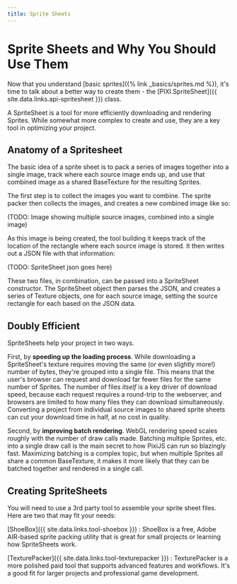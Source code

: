 ```yaml
---
title: Sprite Sheets
---
```

# Sprite Sheets and Why You Should Use Them

Now that you understand [basic sprites]({% link _basics/sprites.md %}), it's time to talk about a better way to create them - the [PIXI.SpriteSheet]({{ site.data.links.api-spritesheet }}) class.

A SpriteSheet is a tool for more efficiently downloading and rendering Sprites.  While somewhat more complex to create and use, they are a key tool in optimizing your project.

## Anatomy of a Spritesheet

The basic idea of a sprite sheet is to pack a series of images together into a single image, track where each source image ends up, and use that combined image as a shared BaseTexture for the resulting Sprites.  

The first step is to collect the images you want to combine.  The sprite packer then collects the images, and creates a new combined image like so:

(TODO: Image showing multiple source images, combined into a single image)

As this image is being created, the tool building it keeps track of the location of the rectangle where each source image is stored.  It then writes out a JSON file with that information:

(TODO: SpriteSheet json goes here)

These two files, in combination, can be passed into a SpriteSheet constructor.  The SpriteSheet object then parses the JSON, and creates a series of Texture objects, one for each source image, setting the source rectangle for each based on the JSON data.

## Doubly Efficient

SpriteSheets help your project in two ways.

First, by __speeding up the loading process__.  While downloading a SpriteSheet's texture requires moving the same (or even slightly more!) number of bytes, they're grouped into a single file.  This means that the user's browser can request and download far fewer files for the same number of Sprites.  The number of files *itself* is a key driver of download speed, because each request requires a round-trip to the webserver, and browsers are limited to how many files they can download simultaneously.  Converting a project from individual source images to shared sprite sheets can cut your download time in half, at no cost in quality.

Second, by __improving batch rendering__.  WebGL rendering speed scales roughly with the number of draw calls made.  Batching multiple Sprites, etc. into a single draw call is the main secret to how PixiJS can run so blazingly fast.  Maximizing batching is a complex topic, but when multiple Sprites all share a common BaseTexture, it makes it more likely that they can be batched together and rendered in a single call.

## Creating SpriteSheets

You will need to use a 3rd party tool to assemble your sprite sheet files.  Here are two that may fit your needs:

[ShoeBox]({{ site.data.links.tool-shoebox }})
: ShoeBox is a free, Adobe AIR-based sprite packing utility that is great for small projects or learning how SpriteSheets work.

[TexturePacker]({{ site.data.links.tool-texturepacker }})
: TexturePacker is a more polished paid tool that supports advanced features and workflows.  It's a good fit for larger projects and professional game development.
